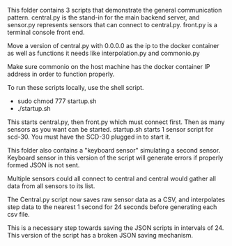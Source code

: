 This folder contains 3 scripts that demonstrate the general communication pattern.
central.py is the stand-in for the main backend server, and sensor.py represents
 sensors that can connect to central.py. front.py is a terminal console front end.

Move a version of central.py with 0.0.0.0 as the ip to the docker container
as well as functions it needs like interpolation.py and commonio.py

Make sure commonio on the host machine has the docker container IP address in
order to function properly.

To run these scripts locally, use the shell script. 

- sudo chmod 777 startup.sh
- ./startup.sh

This starts central.py, then front.py which must connect first. Then as many
sensors as you want can be started. startup.sh starts 1 sensor script for scd-30.
You must have the SCD-30 plugged in to start it. 

This folder also contains a "keyboard sensor"
simulating a second sensor. Keyboard sensor in this version of the script will
generate errors if properly formed JSON is not sent.

Multiple sensors could all connect to central and central would gather all data
from all sensors to its list. 

The Central.py script now saves raw sensor data as a CSV, and interpolates
step data to the nearest 1 second for 24 seconds before generating each csv file.

This is a necessary step towards saving the JSON scripts in intervals of 24.
This version of the script has a broken JSON saving mechanism.



